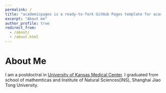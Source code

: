 ```yaml
---
permalink: /
title: "academicpages is a ready-to-fork GitHub Pages template for academic personal websites"
excerpt: "About me"
author_profile: true
redirect_from: 
  - /about/
  - /about.html
---
```

About Me
======
I am a postdoctral in [University of Kansas Medical Center]([https://github.com/academicpages/academicpages.github.io](https://www.kumc.edu/school-of-medicine/academics/departments/radiation-oncology/research/gao-lab-x19611.html)https://www.kumc.edu/school-of-medicine/academics/departments/radiation-oncology/research/gao-lab-x19611.html). I graduated from school of mathemticas and Institute of Natural Sciences(INS), Shanghai Jiao Tong University.
